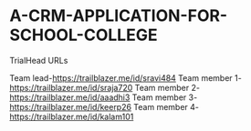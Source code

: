 # A-CRM-APPLICATION-FOR-SCHOOL-COLLEGE

TrialHead URLs

Team lead-https://trailblazer.me/id/sravi484
Team member 1-https://trailblazer.me/id/sraja720
Team member 2-https://trailblazer.me/id/aaadhi3
Team member 3-https://trailblazer.me/id/keerp26
Team member 4-https://trailblazer.me/id/kalam101
